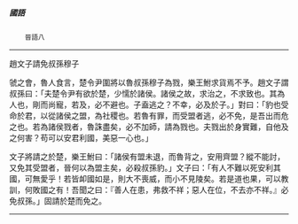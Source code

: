 

##### 國語
　　`晉語八`

* * *

趙文子請免叔孫穆子

虢之會，魯人食言，楚令尹圍將以魯叔孫穆子為戮，樂王鮒求貨焉不予。趙文子謂叔孫曰：「夫楚令尹有欲於楚，少懦於諸侯。諸侯之故，求治之，不求致也。其為人也，剛而尚寵，若及，必不避也。子盍逃之？不幸，必及於子。」對曰：「豹也受命於君，以從諸侯之盟，為社稷也。若魯有罪，而受盟者逃，必不免，是吾出而危之也。若為諸侯戮者，魯誅盡矣，必不加師，請為戮也。夫戮出於身實難，自他及之何害？苟可以安君利國，美惡一心也。」

文子將請之於楚，樂王鮒曰：「諸侯有盟未退，而魯背之，安用齊盟？縱不能討，又免其受盟者，晉何以為盟主矣，必殺叔孫豹。」文子曰：「有人不難以死安利其國，可無愛乎！若皆卹國如是，則大不喪威，而小不見陵矣。若是道也果，可以教訓，何敗國之有！吾聞之曰：『善人在患，弗救不祥；惡人在位，不去亦不祥。』必免叔孫。」固請於楚而免之。

* * *

